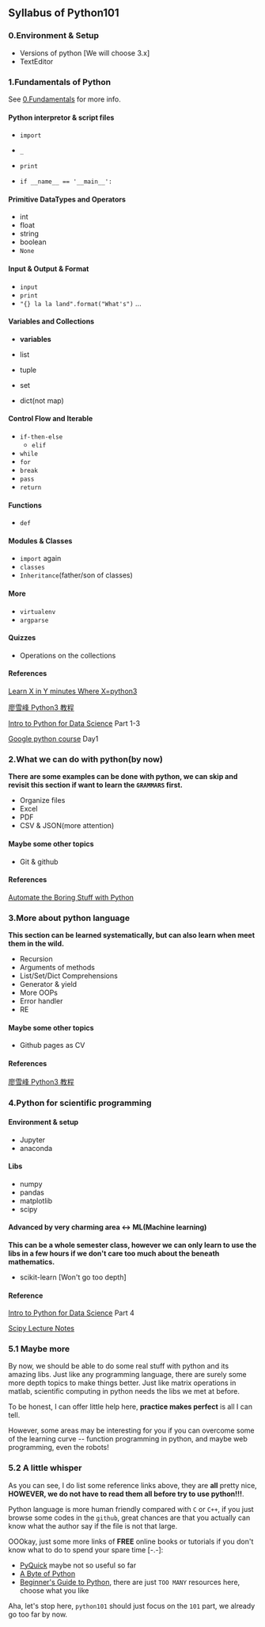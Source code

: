 ## Syllabus of Python101

### 0.Environment & Setup

* Versions of python [We will choose 3.x]
* TextEditor


### 1.Fundamentals of Python

See [0.Fundamentals](courseware/0.Fundamentals.md) for more info. 

#### Python interpretor & script files

* `import`
* `_`
* `print`

* `if __name__ == '__main__':`

#### Primitive DataTypes and Operators
* int
* float
* string
* boolean
* `None`

#### Input & Output & Format

* `input`
* `print`
* `"{} la la land".format("What's")` ...

#### Variables and Collections
* **variables**

* list
* tuple
* set
* dict(not map)

#### Control Flow and Iterable
* `if-then-else`
    * `elif`
* `while`
* `for`
* `break`
* `pass`
* `return`

#### Functions
* `def`

#### Modules & Classes

* `import` again
* `classes`
* `Inheritance`(father/son of classes)

#### More

* `virtualenv`
* `argparse`


#### Quizzes
* Operations on the collections

#### References

[Learn X in Y minutes Where X=python3](https://learnxinyminutes.com/docs/python3/)

[廖雪峰 Python3 教程](http://www.liaoxuefeng.com/wiki/0014316089557264a6b348958f449949df42a6d3a2e542c000)

[Intro to Python for Data Science](https://www.datacamp.com/courses/intro-to-python-for-data-science) Part 1-3

[Google python course](https://developers.google.com/edu/python) Day1

### 2.What we can do with python(by now)

**There are some examples can be done with python, we can skip and revisit this section if want to learn the `GRAMMARS` first.**

* Organize files
* Excel
* PDF
* CSV & JSON(more attention)

#### Maybe some other topics
* Git & github

#### References

[Automate the Boring Stuff with Python](https://automatetheboringstuff.com/)


### 3.More about python language

**This section can be learned systematically, but can also learn when meet them in the wild.**

* Recursion
* Arguments of methods
* List/Set/Dict Comprehensions
* Generator & yield
* More OOPs
* Error handler
* RE

#### Maybe some other topics
* Github pages as CV

#### References

[廖雪峰 Python3 教程](http://www.liaoxuefeng.com/wiki/0014316089557264a6b348958f449949df42a6d3a2e542c000)

### 4.Python for scientific programming

#### Environment & setup
* Jupyter
* anaconda

#### Libs
* numpy
* pandas
* matplotlib
* scipy

#### Advanced by very charming area <-> ML(Machine learning)

**This can be a whole semester class, however we can only learn to use the libs in a few hours if we don't care too much about the beneath mathematics.**

* scikit-learn [Won't go too depth]

#### Reference

[Intro to Python for Data Science](https://www.datacamp.com/courses/intro-to-python-for-data-science) Part 4

[Scipy Lecture Notes](http://www.scipy-lectures.org/index.html)


### 5.1 Maybe more

By now, we should be able to do some real stuff with python and its amazing libs. Just like any programming language, there are surely some more depth topics to make things better. Just like matrix operations in matlab, scientific computing in python needs the libs we met at before.

To be honest, I can offer little help here, **practice makes perfect** is all I can tell.

However, some areas may be interesting for you if you can overcome some of the learning curve -- function programming in python, and maybe web programming, even the robots!


### 5.2 A little whisper

As you can see, I do list some reference links above, they are **all** pretty nice, **HOWEVER, we do not have to read them all before try to use python!!!**.

Python language is more human friendly compared with `C` or `C++`, if you just browse some codes in the `github`, great chances are that you actually can know what the author say if the file is not that large.

OOOkay, just some more links of **FREE** online books or tutorials if you don't know what to do to spend your spare time [-.-]:

* [PyQuick](http://pyquick.readthedocs.io/en/latest/) maybe not so useful so far
* [A Byte of Python](https://www.gitbook.com/book/swaroopch/byte-of-python/details)
* [Beginner's Guide to Python](https://wiki.python.org/moin/BeginnersGuide), there are just `TOO MANY` resources here, choose what you like


Aha, let's stop here, `python101` should just focus on the `101` part, we already go too far by now.


